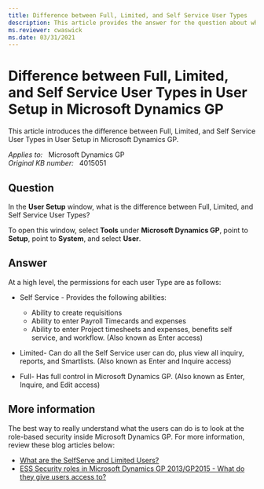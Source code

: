 ```yaml
---
title: Difference between Full, Limited, and Self Service User Types
description: This article provides the answer for the question about what is the difference between Full, Limited, and Self Service User Types in User Setup in Microsoft Dynamics GP.
ms.reviewer: cwaswick
ms.date: 03/31/2021
---
```

# Difference between Full, Limited, and Self Service User Types in User Setup in Microsoft Dynamics GP

This article introduces the difference between Full, Limited, and Self Service User Types in User Setup in Microsoft Dynamics GP.

_Applies to:_ &nbsp; Microsoft Dynamics GP  
_Original KB number:_ &nbsp; 4015051

## Question

In the **User Setup** window, what is the difference between Full, Limited, and Self Service User Types?

To open this window, select **Tools** under **Microsoft Dynamics GP**, point to **Setup**, point to **System**, and select **User**.

## Answer

At a high level, the permissions for each user Type are as follows:

- Self Service - Provides the following abilities:
  - Ability to create requisitions
  - Ability to enter Payroll Timecards and expenses
  - Ability to enter Project timesheets and expenses, benefits self service,  and workflow. (Also known as Enter access)

- Limited- Can do all the Self Service user can do, plus view all inquiry, reports, and Smartlists. (Also known as Enter and Inquire access)

- Full- Has full control in Microsoft Dynamics GP. (Also known as Enter, Inquire, and Edit access)

## More information

The best way to really understand what the users can do is to look at the role-based security inside Microsoft Dynamics GP. For more information, review these blog articles below:

- [What are the SelfServe and Limited Users?](https://community.dynamics.com/blogs/post/?postid=5dd0d260-fd46-49ef-8ada-43ee2cd4db9d)
- [ESS Security roles in Microsoft Dynamics GP 2013/GP2015 - What do they give users access to?](https://community.dynamics.com/gp/b/dynamicsgp/posts/ess-security-roles-in-microsoft-dynamics-gp-2013-and-microsoft-dynamics-gp-2015-what-do-they-give-users-access-to)

